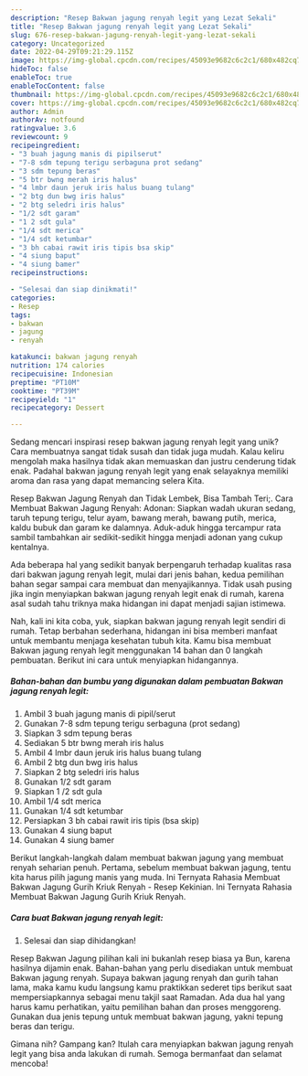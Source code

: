 ```yaml
---
description: "Resep Bakwan jagung renyah legit yang Lezat Sekali"
title: "Resep Bakwan jagung renyah legit yang Lezat Sekali"
slug: 676-resep-bakwan-jagung-renyah-legit-yang-lezat-sekali
category: Uncategorized
date: 2022-04-29T09:21:29.115Z
image: https://img-global.cpcdn.com/recipes/45093e9682c6c2c1/680x482cq70/bakwan-jagung-renyah-legit-foto-resep-utama.jpg
hideToc: false
enableToc: true
enableTocContent: false
thumbnail: https://img-global.cpcdn.com/recipes/45093e9682c6c2c1/680x482cq70/bakwan-jagung-renyah-legit-foto-resep-utama.jpg
cover: https://img-global.cpcdn.com/recipes/45093e9682c6c2c1/680x482cq70/bakwan-jagung-renyah-legit-foto-resep-utama.jpg
author: Admin
authorAv: notfound
ratingvalue: 3.6
reviewcount: 9
recipeingredient:
- "3 buah jagung manis di pipilserut"
- "7-8 sdm tepung terigu serbaguna prot sedang"
- "3 sdm tepung beras"
- "5 btr bwng merah iris halus"
- "4 lmbr daun jeruk iris halus buang tulang"
- "2 btg dun bwg iris halus"
- "2 btg seledri iris halus"
- "1/2 sdt garam"
- "1 2 sdt gula"
- "1/4 sdt merica"
- "1/4 sdt ketumbar"
- "3 bh cabai rawit iris tipis bsa skip"
- "4 siung baput"
- "4 siung bamer"
recipeinstructions:

- "Selesai dan siap dinikmati!"
categories:
- Resep
tags:
- bakwan
- jagung
- renyah

katakunci: bakwan jagung renyah 
nutrition: 174 calories
recipecuisine: Indonesian
preptime: "PT10M"
cooktime: "PT39M"
recipeyield: "1"
recipecategory: Dessert

---
```





Sedang mencari inspirasi resep bakwan jagung renyah legit yang unik? Cara membuatnya sangat tidak susah dan tidak juga mudah. Kalau keliru mengolah maka hasilnya tidak akan memuaskan dan justru cenderung tidak enak. Padahal bakwan jagung renyah legit yang enak selayaknya memiliki aroma dan rasa yang dapat memancing selera Kita.





Resep Bakwan Jagung Renyah dan Tidak Lembek, Bisa Tambah Teri;. Cara Membuat Bakwan Jagung Renyah: Adonan: Siapkan wadah ukuran sedang, taruh tepung terigu, telur ayam, bawang merah, bawang putih, merica, kaldu bubuk dan garam ke dalamnya. Aduk-aduk hingga tercampur rata sambil tambahkan air sedikit-sedikit hingga menjadi adonan yang cukup kentalnya.

Ada beberapa hal yang sedikit banyak berpengaruh terhadap kualitas rasa dari bakwan jagung renyah legit, mulai dari jenis bahan, kedua pemilihan bahan segar sampai cara membuat dan menyajikannya. Tidak usah pusing jika ingin menyiapkan bakwan jagung renyah legit enak di rumah, karena asal sudah tahu triknya maka hidangan ini dapat menjadi sajian istimewa.






Nah, kali ini kita coba, yuk, siapkan bakwan jagung renyah legit sendiri di rumah. Tetap berbahan sederhana, hidangan ini bisa memberi manfaat untuk membantu menjaga kesehatan tubuh kita. Kamu bisa membuat Bakwan jagung renyah legit menggunakan 14 bahan dan 0 langkah pembuatan. Berikut ini cara untuk menyiapkan hidangannya.

<!--inarticleads1-->

##### Bahan-bahan dan bumbu yang digunakan dalam pembuatan Bakwan jagung renyah legit:

1. Ambil 3 buah jagung manis di pipil/serut
1. Gunakan 7-8 sdm tepung terigu serbaguna (prot sedang)
1. Siapkan 3 sdm tepung beras
1. Sediakan 5 btr bwng merah iris halus
1. Ambil 4 lmbr daun jeruk iris halus buang tulang
1. Ambil 2 btg dun bwg iris halus
1. Siapkan 2 btg seledri iris halus
1. Gunakan 1/2 sdt garam
1. Siapkan 1 /2 sdt gula
1. Ambil 1/4 sdt merica
1. Gunakan 1/4 sdt ketumbar
1. Persiapkan 3 bh cabai rawit iris tipis (bsa skip)
1. Gunakan 4 siung baput
1. Gunakan 4 siung bamer


Berikut langkah-langkah dalam membuat bakwan jagung yang membuat renyah seharian penuh. Pertama, sebelum membuat bakwan jagung, tentu kita harus pilih jagung manis yang muda. Ini Ternyata Rahasia Membuat Bakwan Jagung Gurih Kriuk Renyah - Resep Kekinian. Ini Ternyata Rahasia Membuat Bakwan Jagung Gurih Kriuk Renyah. 

<!--inarticleads2-->

##### Cara buat Bakwan jagung renyah legit:


1. Selesai dan siap dihidangkan!

Resep Bakwan Jagung pilihan kali ini bukanlah resep biasa ya Bun, karena hasilnya dijamin enak. Bahan-bahan yang perlu disediakan untuk membuat Bakwan jagung renyah. Supaya bakwan jagung renyah dan gurih tahan lama, maka kamu kudu langsung kamu praktikkan sederet tips berikut saat mempersiapkannya sebagai menu takjil saat Ramadan. Ada dua hal yang harus kamu perhatikan, yaitu pemilihan bahan dan proses menggoreng. Gunakan dua jenis tepung untuk membuat bakwan jagung, yakni tepung beras dan terigu. 

Gimana nih? Gampang kan? Itulah cara menyiapkan bakwan jagung renyah legit yang bisa anda lakukan di rumah. Semoga bermanfaat dan selamat mencoba!
